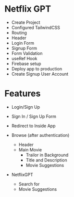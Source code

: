 # Netflix GPT

- Create Project
- Configured TailwindCSS
- Routing
- Header
- Login Form
- Signup Form
- Form Validation
- useRef Hook
- Firebase setup
- Deploy app to production
- Create Signup User Account

# Features

- Login/Sign Up
- Sign In / Sign Up Form
- Redirect to Inside App

- Browse (after authentication)
  - Header
  - Main Movie
    - Trailor in Background
    - Title and Description
    - Movie Suggestions
- NetflixGPT
  - Search for
  - Movie Suggestions

